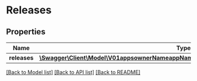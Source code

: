 # Releases

## Properties
Name | Type | Description | Notes
------------ | ------------- | ------------- | -------------
**releases** | [**\Swagger\Client\Model\V01appsownerNameappNameanalyticsdistributionreleaseCountsReleases[]**](V01appsownerNameappNameanalyticsdistributionreleaseCountsReleases.md) |  | 

[[Back to Model list]](../README.md#documentation-for-models) [[Back to API list]](../README.md#documentation-for-api-endpoints) [[Back to README]](../README.md)


